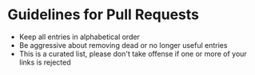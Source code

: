 # Guidelines for Pull Requests

* Keep all entries in alphabetical order
* Be aggressive about removing dead or no longer useful entries
* This is a curated list, please don't take offense if one or more of your links is rejected

